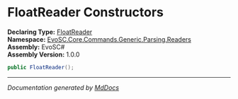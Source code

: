 ﻿<!--  
  <auto-generated>   
    The contents of this file were generated by a tool.  
    Changes to this file may be list if the file is regenerated  
  </auto-generated>   
-->

# FloatReader Constructors

**Declaring Type:** [FloatReader](../index.md)  
**Namespace:** [EvoSC.Core.Commands.Generic.Parsing.Readers](../../index.md)  
**Assembly:** EvoSC\#  
**Assembly Version:** 1.0.0

```csharp
public FloatReader();
```
___

*Documentation generated by [MdDocs](https://github.com/ap0llo/mddocs)*
